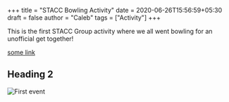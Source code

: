 +++
title = "STACC Bowling Activity"
date = 2020-06-26T15:56:59+05:30
draft = false
author = "Caleb"
tags = ["Activity"]
+++

This is the first STACC Group activity where we all went bowling for an unofficial get together!

[some link](http://example.com)

## Heading 2

![First event](/images/image0.jpg)



